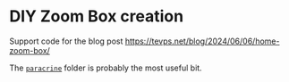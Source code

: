 DIY Zoom Box creation
=====================
Support code for the blog post https://tevps.net/blog/2024/06/06/home-zoom-box/

The [`paracrine`](./paracrine/) folder is probably the most useful bit.

